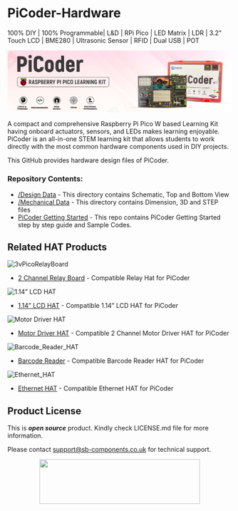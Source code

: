 # PiCoder-Hardware
100% DIY | 100% Programmable| L&D | RPi Pico | LED Matrix | LDR | 3.2" Touch LCD | BME280 | Ultrasonic Sensor | RFID | Dual USB | POT

<img src="https://github.com/sbcshop/PiCoder-Software/blob/main/images/picoder_banner.jpg">

A compact and comprehensive Raspberry Pi Pico W based Learning Kit having onboard actuators, sensors, and LEDs makes learning enjoyable.
PiCoder is an all-in-one STEM learning kit that allows students to work directly with the most common hardware components used in DIY projects.

This GitHub provides hardware design files of PiCoder.

### Repository Contents:
  - [/Design Data](https://github.com/sbcshop/PiCoder-Hardware/tree/main/Design%20Data) - This directory contains Schematic, Top and Bottom View
  - [/Mechanical Data](https://github.com/sbcshop/PiCoder-Hardware/tree/main/Mechanical%20Data) - This directory contains Dimension, 3D and STEP files
  - [PiCoder Getting Started](https://github.com/sbcshop/PiCoder-Software) - This repo contains PiCoder Getting Started step by step guide and Sample Codes.

## Related HAT Products
 ![3vPicoRelayBoard](https://cdn.shopify.com/s/files/1/1217/2104/products/3vPicoRelayBoard.png?v=1617884866&width=200)
 
 * [2 Channel Relay Board](https://shop.sb-components.co.uk/products/pico-3v-relay-hat?_pos=1&_sid=82fa60545&_ss=r) - Compatible Relay Hat for PiCoder 
 
 ![1.14” LCD HAT](https://cdn.shopify.com/s/files/1/1217/2104/products/6_c64376c7-a257-43a3-bb5f-0a9471741a7d.png?v=1624017126&width=200)
 
 * [1.14” LCD HAT](https://shop.sb-components.co.uk/products/1-14-lcd-hat-for-pico?_pos=3&_sid=82fa60545&_ss=r) - Compatible 1.14” LCD HAT for PiCoder 
 
 ![Motor Driver HAT](https://cdn.shopify.com/s/files/1/1217/2104/products/motordriverforPico.png?v=1619523627&width=200)
 
 * [Motor Driver HAT](https://shop.sb-components.co.uk/products/pico-motor-driver?_pos=4&_sid=82fa60545&_ss=r) - Compatible 2 Channel Motor Driver HAT for PiCoder

 ![Barcode_Reader_HAT](https://cdn.shopify.com/s/files/1/1217/2104/products/04.png?v=1669181209&width=200)
 
 * [Barcode Reader](https://shop.sb-components.co.uk/products/barcode-hat?_pos=5&_sid=82fa60545&_ss=r) - Compatible Barcode Reader HAT for PiCoder

 ![Ethernet_HAT](https://shop.sb-components.co.uk/cdn/shop/files/03_439625d0-e0d2-4555-b3b3-5d8fa316d7d8.jpg?v=1683535354&width=200)
 
 * [Ethernet HAT](https://shop.sb-components.co.uk/products/netpi-ethernet-hat-for-raspberry-pi-pico?_pos=2&_sid=82fa60545&_ss=r) - Compatible Ethernet HAT for PiCoder
   
## Product License

This is ***open source*** product. Kindly check LICENSE.md file for more information.

Please contact support@sb-components.co.uk for technical support.
<p align="center">
  <img width="360" height="100" src="https://cdn.shopify.com/s/files/1/1217/2104/files/Logo_sb_component_3.png?v=1666086771&width=300">
</p>
